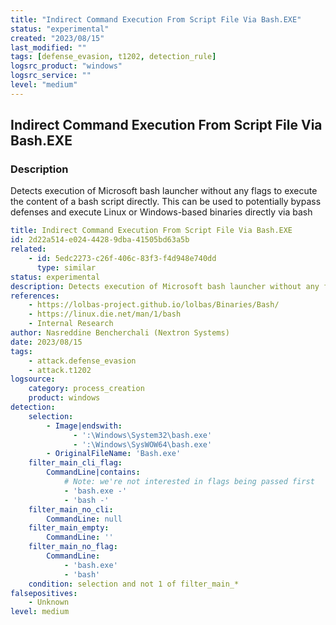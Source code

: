 ```yaml
---
title: "Indirect Command Execution From Script File Via Bash.EXE"
status: "experimental"
created: "2023/08/15"
last_modified: ""
tags: [defense_evasion, t1202, detection_rule]
logsrc_product: "windows"
logsrc_service: ""
level: "medium"
---
```


## Indirect Command Execution From Script File Via Bash.EXE

### Description

Detects execution of Microsoft bash launcher without any flags to execute the content of a bash script directly. This can be used to potentially bypass defenses and execute Linux or Windows-based binaries directly via bash

```yml
title: Indirect Command Execution From Script File Via Bash.EXE
id: 2d22a514-e024-4428-9dba-41505bd63a5b
related:
    - id: 5edc2273-c26f-406c-83f3-f4d948e740dd
      type: similar
status: experimental
description: Detects execution of Microsoft bash launcher without any flags to execute the content of a bash script directly. This can be used to potentially bypass defenses and execute Linux or Windows-based binaries directly via bash
references:
    - https://lolbas-project.github.io/lolbas/Binaries/Bash/
    - https://linux.die.net/man/1/bash
    - Internal Research
author: Nasreddine Bencherchali (Nextron Systems)
date: 2023/08/15
tags:
    - attack.defense_evasion
    - attack.t1202
logsource:
    category: process_creation
    product: windows
detection:
    selection:
        - Image|endswith:
              - ':\Windows\System32\bash.exe'
              - ':\Windows\SysWOW64\bash.exe'
        - OriginalFileName: 'Bash.exe'
    filter_main_cli_flag:
        CommandLine|contains:
            # Note: we're not interested in flags being passed first
            - 'bash.exe -'
            - 'bash -'
    filter_main_no_cli:
        CommandLine: null
    filter_main_empty:
        CommandLine: ''
    filter_main_no_flag:
        CommandLine:
            - 'bash.exe'
            - 'bash'
    condition: selection and not 1 of filter_main_*
falsepositives:
    - Unknown
level: medium

```
